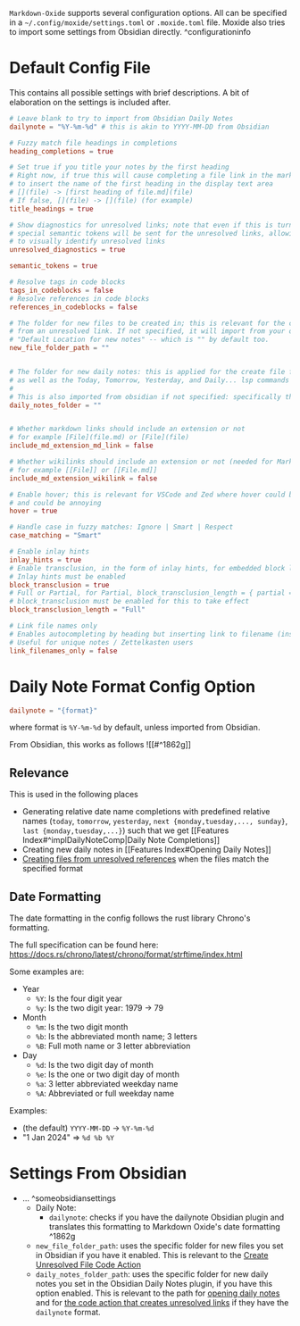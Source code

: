 `Markdown-Oxide` supports several configuration options. All can be specified in a `~/.config/moxide/settings.toml` or `.moxide.toml` file. Moxide also tries to import some settings from Obsidian directly.   ^configurationinfo

# Default Config File

This contains all possible settings with brief descriptions. A bit of elaboration on the settings is included after. 

```toml
# Leave blank to try to import from Obsidian Daily Notes
dailynote = "%Y-%m-%d" # this is akin to YYYY-MM-DD from Obsidian

# Fuzzy match file headings in completions
heading_completions = true

# Set true if you title your notes by the first heading
# Right now, if true this will cause completing a file link in the markdown style
# to insert the name of the first heading in the display text area
# [](file) -> [first heading of file.md](file)
# If false, [](file) -> [](file) (for example)
title_headings = true

# Show diagnostics for unresolved links; note that even if this is turned off, 
# special semantic tokens will be sent for the unresolved links, allowing you
# to visually identify unresolved links
unresolved_diagnostics = true

semantic_tokens = true

# Resolve tags in code blocks
tags_in_codeblocks = false
# Resolve references in code blocks
references_in_codeblocks = false

# The folder for new files to be created in; this is relevant for the code action that creates
# from an unresolved link. If not specified, it will import from your obsidian config option titled
# "Default Location for new notes" -- which is "" by default too. 
new_file_folder_path = ""


# The folder for new daily notes: this is applied for the create file for unresolved link code action
# as well as the Today, Tomorrow, Yesterday, and Daily... lsp commands
#
# This is also imported from obsidian if not specified: specifically the option titled "New file location"
daily_notes_folder = ""


# Whether markdown links should include an extension or not
# for example [File](file.md) or [File](file)
include_md_extension_md_link = false

# Whether wikilinks should include an extension or not (needed for Markor compatibility)
# for example [[File]] or [[File.md]]
include_md_extension_wikilink = false

# Enable hover; this is relevant for VSCode and Zed where hover could be triggered on mouse hover
# and could be annoying
hover = true

# Handle case in fuzzy matches: Ignore | Smart | Respect
case_matching = "Smart"

# Enable inlay hints
inlay_hints = true
# Enable transclusion, in the form of inlay hints, for embedded block links: ![[link]]
# Inlay hints must be enabled
block_transclusion = true
# Full or Partial, for Partial, block_transclusion_length = { partial = 10 }
# block_transclusion must be enabled for this to take effect
block_transclusion_length = "Full"

# Link file names only
# Enables autocompleting by heading but inserting link to filename (instead of filename + heading)
# Useful for unique notes / Zettelkasten users
link_filenames_only = false
```

# Daily Note Format Config Option

```toml
dailynote = "{format}"
```
where format is `%Y-%m-%d` by default, unless imported from Obsidian.

From Obsidian, this works as follows ![[#^1862g]]

## Relevance

This is used in the following places

* Generating relative date name completions with predefined relative names (`today`, `tomorrow`, `yesterday`, `next {monday,tuesday,..., sunday}`, `last {monday,tuesday,...}`) such that we get [[Features Index#^implDailyNoteComp|Daily Note Completions]]
* Creating new daily notes in [[Features Index#Opening Daily Notes]]
* [Creating files from unresolved references](<Features Index.md#Code Actions>) when the files match the specified format

## Date Formatting

The date formatting in the config follows the rust library Chrono's formatting. 

The full specification can be found here: https://docs.rs/chrono/latest/chrono/format/strftime/index.html

Some examples are:

- Year
    * `%Y`: Is the four digit year
    * `%y`: Is the two digit year: 1979 -> 79
- Month
    * `%m`: Is the two digit month
    * `%b`: Is the abbreviated month name; 3 letters
    * `%B`: Full moth name or 3 letter abbreviation
- Day
    * `%d`: Is the two digit day of month
    * `%e`: Is the one or two digit day of month
    * `%a`: 3 letter abbreviated weekday name
    * `%A`: Abbreviated or full weekday name

Examples:
* (the default) `YYYY-MM-DD` -> `%Y-%m-%d`
* "1 Jan 2024" => `%d %b %Y`

# Settings From Obsidian

- ... ^someobsidiansettings
    * Daily Note:
        + `dailynote`: checks if you have the dailynote Obsidian plugin and translates this formatting to Markdown Oxide's date formatting   ^1862g
    * `new_file_folder_path`: uses the specific folder for new files you set in Obsidian if you have it enabled. This is relevant to the [Create Unresolved File Code Action](<Features Index.md#^implCodeAction>)
    * `daily_notes_folder_path`: uses the specific folder for new daily notes you set in the Obsidian Daily Notes plugin, if you have this option enabled. This is relevant to the path for [opening daily notes](<Features Index.md#Opening Daily Notes>) and for [the code action that creates unresolved links](<Features Index.md#^implCodeAction>) if they have the `dailynote` format.
